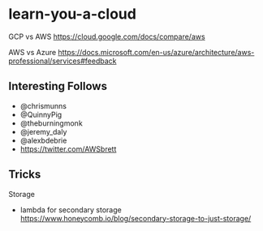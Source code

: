 # learn-you-a-cloud


GCP vs AWS https://cloud.google.com/docs/compare/aws

AWS vs Azure https://docs.microsoft.com/en-us/azure/architecture/aws-professional/services#feedback

## Interesting Follows

- @chrismunns
- @QuinnyPig
- @theburningmonk
- @jeremy_daly
- @alexbdebrie
- https://twitter.com/AWSbrett


## Tricks

Storage

- lambda for secondary storage https://www.honeycomb.io/blog/secondary-storage-to-just-storage/
